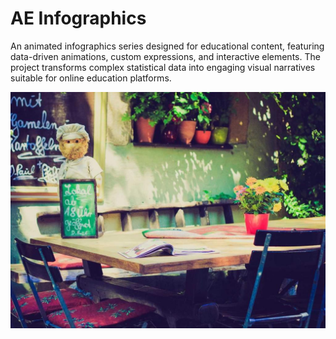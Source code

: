 # AE Infographics

An animated infographics series designed for educational content, featuring data-driven animations, custom expressions, and interactive elements. The project transforms complex statistical data into engaging visual narratives suitable for online education platforms.

![some_image placeholder](163-1024x768.jpg)

<script type="application/json">
{
  "category": "design data-visualization",
  "technologies": [
    "After Effects",
    "Illustrator",
    "Data-driven animations",
    "Expression controls",
    "JavaScript",
    "CSV integration"
  ],
  "description": "An animated infographics series designed for educational content, featuring data-driven animations, custom expressions, and interactive elements. The project transforms complex statistical data into engaging visual narratives suitable for online education platforms.",
  "features": [
    "Data-driven animation systems",
    "Interactive chart and graph animations",
    "Custom expression-based controls",
    "Automated data import and processing",
    "Responsive design for multiple platforms",
    "Accessibility features and closed captions",
    "Modular template system for rapid production",
    "Real-time data connection capabilities"
  ],
  "use_cases": [
    "Educational content and online courses",
    "Business presentations and reports",
    "News and journalism data storytelling",
    "Marketing analytics and performance reports",
    "Scientific research visualization",
    "Social media educational content"
  ],
  "technical_details": "The infographics system utilizes After Effects' expression language extensively for data-driven animations and dynamic content generation. Data import is handled through custom JavaScript scripts that parse CSV files and JSON data sources, automatically generating keyframes and animation parameters. Chart animations use mathematical expressions to create smooth transitions and reveal effects for bar charts, line graphs, pie charts, and complex data visualizations. The template system includes master controllers that allow for easy customization of colors, timing, and data sources without requiring After Effects expertise. Accessibility features include high contrast modes, scalable text, and audio description tracks for visually impaired users. The modular approach enables rapid production of new content by simply updating data sources and customizing visual elements. Real-time data connections are achieved through web APIs and automated refresh systems for live dashboard applications. Animation principles focus on clarity and engagement, using appropriate timing and visual hierarchy to guide viewer attention. Quality assurance includes automated testing of data accuracy and visual consistency across different datasets. Delivery formats include web-optimized videos, interactive HTML5 exports, and high-resolution versions for presentation use.",
  "difficulty": "intermediate",
  "tags": [
    "after-effects",
    "infographics",
    "data-visualization",
    "education",
    "expressions",
    "automation"
  ]
}
</script>
